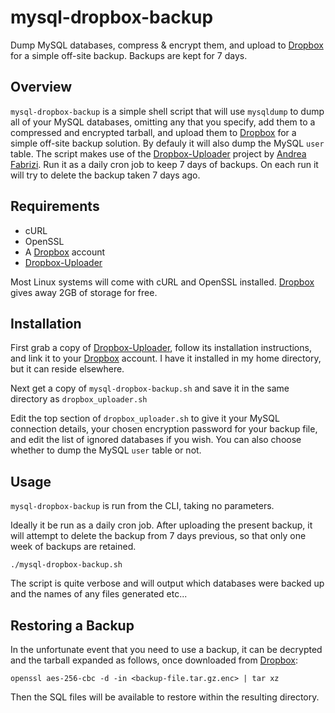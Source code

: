 # mysql-dropbox-backup

Dump MySQL databases, compress & encrypt them, and upload to [Dropbox] for a simple off-site backup. Backups are kept for 7 days.

## Overview

`mysql-dropbox-backup` is a simple shell script that will use `mysqldump` to dump all of your MySQL databases, omitting any that you specify, add them to a compressed and encrypted tarball, and upload them to [Dropbox] for a simple off-site backup solution. By defauly it will also dump the MySQL `user` table. The script makes use of the [Dropbox-Uploader] project by [Andrea Fabrizi]. Run it as a daily cron job to keep 7 days of backups. On each run it will try to delete the backup taken 7 days ago.

## Requirements

* cURL
* OpenSSL
* A [Dropbox] account
* [Dropbox-Uploader]

Most Linux systems will come with cURL and OpenSSL installed. [Dropbox] gives away 2GB of storage for free.

## Installation

First grab a copy of [Dropbox-Uploader], follow its installation instructions, and link it to your [Dropbox] account. I have it installed in my home directory, but it can reside elsewhere.

Next get a copy of `mysql-dropbox-backup.sh` and save it in the same directory as `dropbox_uploader.sh`

Edit the top section of `dropbox_uploader.sh` to give it your MySQL connection details, your chosen encryption password for your backup file, and edit the list of ignored databases if you wish. You can also choose whether to dump the MySQL `user` table or not.

## Usage

`mysql-dropbox-backup` is run from the CLI, taking no parameters.

Ideally it be run as a daily cron job. After uploading the present backup, it will attempt to delete the backup from 7 days previous, so that only one week of backups are retained.

```
./mysql-dropbox-backup.sh
```

The script is quite verbose and will output which databases were backed up and the names of any files generated etc...

## Restoring a Backup

In the unfortunate event that you need to use a backup, it can be decrypted and the tarball expanded as follows, once downloaded from [Dropbox]:

```
openssl aes-256-cbc -d -in <backup-file.tar.gz.enc> | tar xz
```

Then the SQL files will be available to restore within the resulting directory.

   [Dropbox]: <https://www.dropbox.com>
   [Dropbox-Uploader]: <https://github.com/andreafabrizi/Dropbox-Uploader>
   [Andrea Fabrizi]: <https://github.com/andreafabrizi>